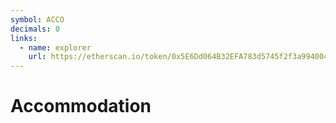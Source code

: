 ```yaml
---
symbol: ACCO
decimals: 0
links:
  - name: explorer
    url: https://etherscan.io/token/0x5E6Dd064B32EFA783d5745f2f3a994004956b67E
---
```


# Accommodation
